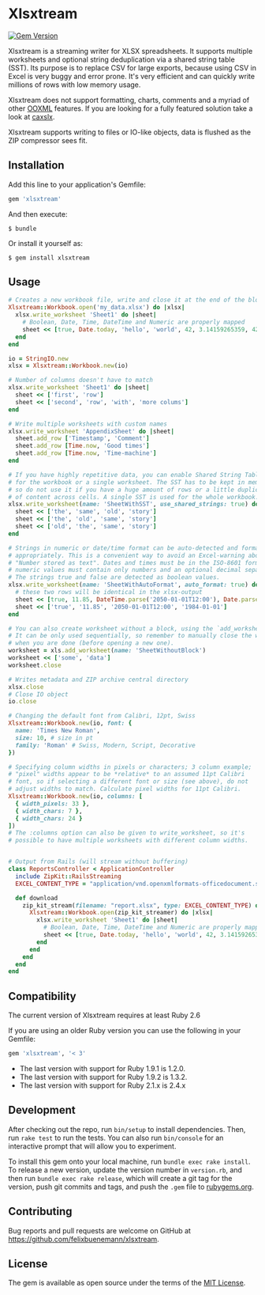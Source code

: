# Xlsxtream

[![Gem Version](https://badge.fury.io/rb/xlsxtream.svg)](https://rubygems.org/gems/xlsxtream)

Xlsxtream is a streaming writer for XLSX spreadsheets. It supports multiple worksheets and optional string
deduplication via a shared string table (SST). Its purpose is to replace CSV for large exports, because using
CSV in Excel is very buggy and error prone. It's very efficient and can quickly write millions of rows with
low memory usage.

Xlsxtream does not support formatting, charts, comments and a myriad of
other [OOXML](https://en.wikipedia.org/wiki/Office_Open_XML) features. If you are looking for a
fully featured solution take a look at [caxslx](https://github.com/caxlsx/caxlsx).

Xlsxtream supports writing to files or IO-like objects, data is flushed as the ZIP compressor sees fit.

## Installation

Add this line to your application's Gemfile:

```ruby
gem 'xlsxtream'
```

And then execute:

    $ bundle

Or install it yourself as:

    $ gem install xlsxtream

## Usage

```ruby
# Creates a new workbook file, write and close it at the end of the block
Xlsxtream::Workbook.open('my_data.xlsx') do |xlsx|
  xlsx.write_worksheet 'Sheet1' do |sheet|
    # Boolean, Date, Time, DateTime and Numeric are properly mapped
    sheet << [true, Date.today, 'hello', 'world', 42, 3.14159265359, 42**13]
  end
end

io = StringIO.new
xlsx = Xlsxtream::Workbook.new(io)

# Number of columns doesn't have to match
xlsx.write_worksheet 'Sheet1' do |sheet|
  sheet << ['first', 'row']
  sheet << ['second', 'row', 'with', 'more colums']
end

# Write multiple worksheets with custom names
xlsx.write_worksheet 'AppendixSheet' do |sheet|
  sheet.add_row ['Timestamp', 'Comment']
  sheet.add_row [Time.now, 'Good times']
  sheet.add_row [Time.now, 'Time-machine']
end

# If you have highly repetitive data, you can enable Shared String Tables (SST)
# for the workbook or a single worksheet. The SST has to be kept in memory,
# so do not use it if you have a huge amount of rows or a little duplication
# of content across cells. A single SST is used for the whole workbook.
xlsx.write_worksheet(name: 'SheetWithSST', use_shared_strings: true) do |sheet|
  sheet << ['the', 'same', 'old', 'story']
  sheet << ['the', 'old', 'same', 'story']
  sheet << ['old', 'the', 'same', 'story']
end

# Strings in numeric or date/time format can be auto-detected and formatted
# appropriately. This is a convenient way to avoid an Excel-warning about
# "Number stored as text". Dates and times must be in the ISO-8601 format and
# numeric values must contain only numbers and an optional decimal separator.
# The strings true and false are detected as boolean values.
xlsx.write_worksheet(name: 'SheetWithAutoFormat', auto_format: true) do |sheet|
  # these two rows will be identical in the xlsx-output
  sheet << [true, 11.85, DateTime.parse('2050-01-01T12:00'), Date.parse('1984-01-01')]
  sheet << ['true', '11.85', '2050-01-01T12:00', '1984-01-01']
end

# You can also create worksheet without a block, using the `add_worksheet` method.
# It can be only used sequentially, so remember to manually close the worksheet
# when you are done (before opening a new one).
worksheet = xls.add_worksheet(name: 'SheetWithoutBlock')
worksheet << ['some', 'data']
worksheet.close

# Writes metadata and ZIP archive central directory
xlsx.close
# Close IO object
io.close

# Changing the default font from Calibri, 12pt, Swiss
Xlsxtream::Workbook.new(io, font: {
  name: 'Times New Roman',
  size: 10, # size in pt
  family: 'Roman' # Swiss, Modern, Script, Decorative
})

# Specifying column widths in pixels or characters; 3 column example;
# "pixel" widths appear to be *relative* to an assumed 11pt Calibri
# font, so if selecting a different font or size (see above), do not
# adjust widths to match. Calculate pixel widths for 11pt Calibri.
Xlsxtream::Workbook.new(io, columns: [
  { width_pixels: 33 },
  { width_chars: 7 },
  { width_chars: 24 }
])
# The :columns option can also be given to write_worksheet, so it's
# possible to have multiple worksheets with different column widths.


# Output from Rails (will stream without buffering)
class ReportsController < ApplicationController
  include ZipKit::RailsStreaming
  EXCEL_CONTENT_TYPE = "application/vnd.openxmlformats-officedocument.spreadsheetml.sheet"

  def download
    zip_kit_stream(filename: "report.xlsx", type: EXCEL_CONTENT_TYPE) do |zip_kit_streamer|
      Xlsxtream::Workbook.open(zip_kit_streamer) do |xlsx|
        xlsx.write_worksheet 'Sheet1' do |sheet|
          # Boolean, Date, Time, DateTime and Numeric are properly mapped
          sheet << [true, Date.today, 'hello', 'world', 42, 3.14159265359, 42**13]
        end
      end
    end
  end
end
```

## Compatibility

The current version of Xlsxtream requires at least Ruby 2.6

If you are using an older Ruby version you can use the following in your Gemfile:

```ruby
gem 'xlsxtream', '< 3'
```

* The last version with support for Ruby 1.9.1 is 1.2.0.
* The last version with support for Ruby 1.9.2 is 1.3.2.
* The last version with support for Ruby 2.1.x is 2.4.x

## Development

After checking out the repo, run `bin/setup` to install dependencies. Then, run `rake test` to run the tests. You can also run `bin/console` for an interactive prompt that will allow you to experiment.

To install this gem onto your local machine, run `bundle exec rake install`. To release a new version, update the version number in `version.rb`, and then run `bundle exec rake release`, which will create a git tag for the version, push git commits and tags, and push the `.gem` file to [rubygems.org](https://rubygems.org).

## Contributing

Bug reports and pull requests are welcome on GitHub at https://github.com/felixbuenemann/xlsxtream.


## License

The gem is available as open source under the terms of the [MIT License](http://opensource.org/licenses/MIT).
